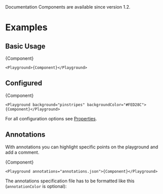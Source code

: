 <Banner title="Version Feature">
  Documentation Components are available since version 1.2.
</Banner>

# Examples

## Basic Usage

<Playground>{Component}</Playground>

```
<Playground>{Component}</Playground>
```

## Configured

<Playground background="pinstripes" backgroundColor="#FED28C">{Component}</Playground>

```
<Playground background="pinstripes" backgroundColor="#FED28C">{Component}</Playground>
```

For all configuration options see [Properties](?t=properties).

## Annotations

With annotations you can highlight specific points on the playground and add a comment.

<Playground annotations="annotations.json">{Component}</Playground>

```
<Playground annotations="annotations.json">{Component}</Playground>
```

The annotations specification file has to be formatted like this (`annotationColor` is optional):

<CodeBlock title="annotations.json">
<script>
{
  "annnotations": [
    {
      "x": "36%",
      "y": "0%",
      "description": "Use a clear label"
    },
    {
      "x": "36%",
      "y": "61%",
      "description": "Pick a color with enough contrast",
    }
  ],
  "annotationColor": "#EE645D"
}
</script>
</CodeBlock>
